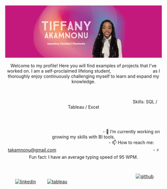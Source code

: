 ![](https://github.com/Takam222/SQL/blob/main/My%20project-1.png)

<center>Welcome to my profile! Here you will find examples of projects that I've worked on. I am a self-proclaimed lifelong student, 
&emsp;&emsp;&emsp;&emsp;&emsp;&emsp;&emsp;&emsp;&emsp; as I thoroughly enjoy continuously challenging myself to learn and expand my knowledge. </center>

<br>
<br>
<center>
  
&emsp;&emsp;&emsp;&emsp;&emsp;&emsp;&emsp;&emsp;&emsp;&emsp;&emsp;&emsp;&emsp;&emsp;&emsp;&emsp;&emsp;&emsp;&emsp;&emsp;&emsp;&emsp;&emsp;&emsp;&emsp;&emsp;&emsp;&emsp; Skills: SQL / Tableau / Excel

</center>
<br>
<br>
<center>
  
&emsp;&emsp;&emsp;&emsp;&emsp;&emsp;&emsp;&emsp;&emsp;&emsp;&emsp;&emsp;&emsp;&emsp;&emsp;&emsp;&emsp;&emsp;&emsp;&emsp;&emsp;&emsp;- 🔭 I’m currently working on growing my skills with BI tools. 
&emsp;&emsp;&emsp;&emsp;&emsp;&emsp;&emsp;&emsp;&emsp;&emsp;&emsp;&emsp;&emsp;&emsp;&emsp;&emsp;&emsp;&emsp;&emsp;&emsp;&emsp;&emsp;- 📫 How to reach me: takamnonu@gmail.com 
&emsp;&emsp;&emsp;&emsp;&emsp;&emsp;&emsp;&emsp;&emsp;&emsp;&emsp;&emsp;&emsp;&emsp;&emsp;&emsp;&emsp;&emsp;&emsp;&emsp;&emsp;&emsp;- ⚡ Fun fact: I have an average typing speed of 95 WPM. </center>

</center>
<br>



&emsp;&emsp;&emsp;&emsp;&emsp;&emsp;&emsp;&emsp;&emsp;&emsp;&emsp;&emsp;&emsp;&emsp;&emsp;&emsp;&emsp;&emsp;&emsp;&emsp;&emsp;&emsp;&emsp;&emsp;&emsp;&emsp;&emsp;&emsp;&emsp;&emsp;[<img src='https://cdn.jsdelivr.net/npm/simple-icons@3.0.1/icons/github.svg' alt='github' height='40'>](https://github.com/Takam222) &emsp;&emsp; [<img src='https://cdn.jsdelivr.net/npm/simple-icons@3.0.1/icons/linkedin.svg' alt='linkedin' height='40'>](https://www.linkedin.com/in/tiffany-n-akamnonu/) &emsp;&emsp; [<img src='https://cdn.jsdelivr.net/npm/simple-icons@3.0.1/icons/tableau.svg' alt='tableau' height='40'>](https://public.tableau.com/app/profile/tiffany.akamnonu) </center> 
